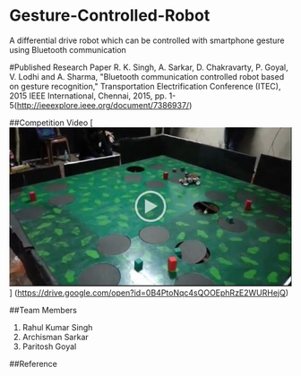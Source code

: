 # Gesture-Controlled-Robot
A differential drive robot which can be controlled with smartphone gesture using Bluetooth communication

#Published Research Paper
R. K. Singh, A. Sarkar, D. Chakravarty, P. Goyal, V. Lodhi and A. Sharma, "Bluetooth communication controlled robot based on gesture recognition," Transportation Electrification Conference (ITEC), 2015 IEEE International, Chennai, 2015, pp. 1-5(http://ieeexplore.ieee.org/document/7386937/)

##Competition Video
[<img src="./Images/video.png">] (https://drive.google.com/open?id=0B4PtoNqc4sQOOEphRzE2WURHejQ)

##Team Members
1. Rahul Kumar Singh
2. Archisman Sarkar
3. Paritosh Goyal

##Reference
